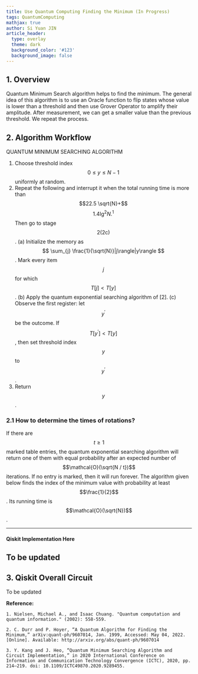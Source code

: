 ```yaml
---
title: Use Quantum Computing Finding the Minimum (In Progress)
tags: QuantumComputing
mathjax: true
author: Si Yuan JIN
article_header:
  type: overlay
  theme: dark
  background_color: '#123'
  background_image: false
---
```


## 1. Overview
Quantum Minimum Search algorithm helps to find the minimum. The general idea of this algorithm is to use an Oracle function to flip states whose value is lower than a threshold and then use Grover Operator to amplify their amplitude. After measurement, we can get a smaller value than the previous threshold. We repeat the process. 

## 2. Algorithm Workflow
QUANTUM MINIMUM SEARCHING ALGORITHM
1. Choose threshold index $$0 \leq y \leq N-1$$ uniformly at random.
2. Repeat the following and interrupt it when the total running time is more than $$22.5 \sqrt{N}+$$ $$1.4 \lg ^{2} N .{ }^{1}$$ Then go to stage $$2(2 \mathrm{c})$$.
(a) Initialize the memory as 
$$
\sum_{j} \frac{1}{\sqrt{N}}|j\rangle|y\rangle
$$
.
Mark every item $$j$$ for which $$T[j]<T[y]$$.
(b) Apply the quantum exponential searching algorithm of [2].
(c) Observe the first register: let $$y^{\prime}$$ be the outcome. If $$T\left[y^{\prime}\right]<T[y]$$, then set threshold index $$y$$ to $$y^{\prime}$$.
3. Return $$y$$.

### 2.1 How to determine the times of rotations?
If there are $$t \geq 1$$ marked table entries, the quantum exponential searching algorithm will return one of them with equal probability after an expected number of $$\mathcal{O}(\sqrt{N / t})$$ iterations. If no entry is marked, then it will run forever. The algorithm given below finds the index of the minimum value with probability at least $$\frac{1}{2}$$. Its running time is $$\mathcal{O}(\sqrt{N})$$.

---
#### Qiskit Implementation Here
To be updated
---



## 3. Qiskit Overall Circuit
To be updated

**Reference:**

`1. Nielsen, Michael A., and Isaac Chuang. "Quantum computation and quantum information." (2002): 558-559.`

`2. C. Durr and P. Hoyer, “A Quantum Algorithm for Finding the Minimum,” arXiv:quant-ph/9607014, Jan. 1999, Accessed: May 04, 2022. [Online]. Available: http://arxiv.org/abs/quant-ph/9607014`

`3. Y. Kang and J. Heo, “Quantum Minimum Searching Algorithm and Circuit Implementation,” in 2020 International Conference on Information and Communication Technology Convergence (ICTC), 2020, pp. 214–219. doi: 10.1109/ICTC49870.2020.9289455.`